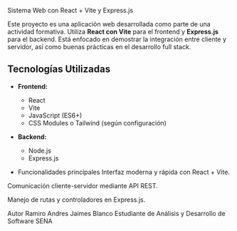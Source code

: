  Sistema Web con React + Vite y Express.js

Este proyecto es una aplicación web desarrollada como parte de una actividad formativa. 
Utiliza **React con Vite** para el frontend y **Express.js** para el backend. Está enfocado en demostrar la integración entre cliente y servidor,
así como buenas prácticas en el desarrollo full stack.

## Tecnologías Utilizadas

- **Frontend:**
  - React
  - Vite
  - JavaScript (ES6+)
  - CSS Modules o Tailwind (según configuración)

- **Backend:**
  - Node.js
  - Express.js
 
 - Funcionalidades principales
Interfaz moderna y rápida con React + Vite.

Comunicación cliente-servidor mediante API REST.

Manejo de rutas y controladores en Express.js.

Autor
Ramiro Andres Jaimes Blanco
Estudiante de Análisis y Desarrollo de Software SENA
